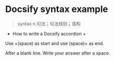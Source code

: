 # Docsify syntax example

> syntax n.句法；句法规则；语构

+ How to write a Docsify accordion +

 Use +(space) as start and use (space)+ as end.

 After a blank line. Write your answer after a space.